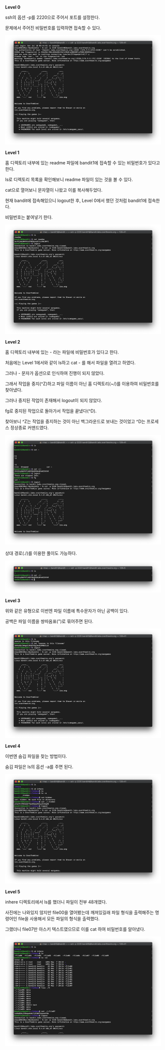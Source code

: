 **Level 0**

ssh의 옵션 -p를 2220으로 주어서 포트를 설정한다.

문제에서 주어진 비밀번호를 입력하면 접속할 수 있다.

![lv0_0](image/lv0_0.png)



**Level 1**

홈 디렉토리 내부에 있는 readme 파일에 bandit1에 접속할 수 있는 비밀번호가 있다고 한다.

ls로 디렉토리 목록을 확인해보니 readme 파일이 있는 것을 볼 수 있다.

cat으로 열어보니 문자열이 나왔고 이를 복사해두었다.

현재 bandit에 접속해있으니 logout한 후, Level 0에서 했던 것처럼 bandit1에 접속한다.

비밀번호는 붙여넣기 한다.

![lv1_0](image/lv1_0.png)



**Level 2**

홈 디렉토리 내부에 있는 - 라는 파일에 비밀번호가 있다고 한다.

처음에는 Level 1에서와 같이 ls하고 cat - 를 해서 파일을 열려고 하였다.

그러나 - 문자가 옵션으로 인식하여 진행이 되지 않았다.

그래서 작업을 중지(^Z)하고 파일 이름이 아닌 홈 디렉토리(~/)를 이용하여 비밀번호를 찾아냈다.

그러나 중지된 작업이 존재해서 logout이 되지 않았다.

fg로 중지된 작업으로 돌아가서 작업을 끝냈다(^D).

찾아보니 ^Z는 작업을 중지하는 것이 아닌 백그라운드로 보내는 것이었고 ^D는 프로세스 정상종료 커맨드였다.

![lv2_0](image/lv2_0.png)

상대 경로(./)를 이용한 풀이도 가능하다.

![lv2_1](image/lv2_1.png)



**Level 3**

위와 같은 유형으로 이번엔 파일 이름에 특수문자가 아닌 공백이 있다.

공백은 파일 이름을 쌍따옴표(")로 묶어주면 된다.

![lv3_0](image/lv3_0.png)



**Level 4**

이번엔 숨김 파일을 찾는 방법이다.

숨김 파일은 ls의 옵션 -a를 주면 된다.

![lv4_0](image/lv4_0.png)



**Level 5**

inhere 디렉토리에서 ls를 했더니 파일이 전부 48개였다.

사진에는 나와있지 않지만 file00을 열어봤는데 깨져있길래 파일 형식을 출력해주는 명령어인 file을 사용해서 모든 파일의 형식을 출력했다.

그랬더니 file07만 아스키 텍스트였으므로 이를 cat 하여 비밀번호를 알아냈다.

![lv5_0](image/lv5_0.png)



